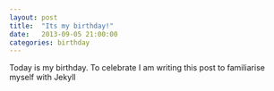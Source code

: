 ```yaml
---
layout: post
title:  "Its my birthday!"
date:   2013-09-05 21:00:00
categories: birthday
---
```


Today is my birthday. To celebrate I am writing this post to familiarise myself with Jekyll



